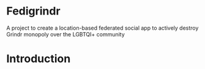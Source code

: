 # Fedigrindr
A project to create a location-based federated social app to actively destroy Grindr monopoly over the LGBTQI+ community

# Introduction


